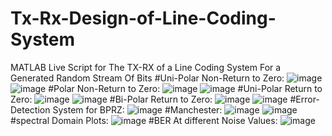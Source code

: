 # Tx-Rx-Design-of-Line-Coding-System
MATLAB Live Script for The TX-RX of a Line Coding System For a Generated Random Stream Of Bits
#Uni-Polar Non-Return to Zero:
![image](https://github.com/SeifEssam20/Tx-Rx-Design-of-Line-Coding-System/assets/100514121/4cf242a7-1213-41d5-9daf-e7198268351c)
![image](https://github.com/SeifEssam20/Tx-Rx-Design-of-Line-Coding-System/assets/100514121/2673225d-03c7-4764-a51f-2a0cf3331048)
#Polar Non-Return to Zero:
![image](https://github.com/SeifEssam20/Tx-Rx-Design-of-Line-Coding-System/assets/100514121/d8534931-6ebf-4f19-a7db-580f4eb302da)
![image](https://github.com/SeifEssam20/Tx-Rx-Design-of-Line-Coding-System/assets/100514121/658dfff7-a0d2-4bbe-92a6-14e9aa6c35c6)
#Uni-Polar Return to Zero:
![image](https://github.com/SeifEssam20/Tx-Rx-Design-of-Line-Coding-System/assets/100514121/6bdb8651-fd0a-4d42-a7d7-cebf0e2acb0b)
![image](https://github.com/SeifEssam20/Tx-Rx-Design-of-Line-Coding-System/assets/100514121/2050d0eb-3dd9-4609-9881-80bf4b17db82)
#Bi-Polar Return to Zero:
![image](https://github.com/SeifEssam20/Tx-Rx-Design-of-Line-Coding-System/assets/100514121/80915d76-d4b1-45b4-8341-5597ba033fc9)
![image](https://github.com/SeifEssam20/Tx-Rx-Design-of-Line-Coding-System/assets/100514121/b7d9acce-5143-42f0-b349-57e3c9334bbc)
#Error-Detection System for BPRZ:
![image](https://github.com/SeifEssam20/Tx-Rx-Design-of-Line-Coding-System/assets/100514121/7f2a3c87-788b-407d-aaa8-86df38a305c3)
#Manchester:
![image](https://github.com/SeifEssam20/Tx-Rx-Design-of-Line-Coding-System/assets/100514121/1810b701-16c0-49b4-bafc-3bf29a4379fb)
![image](https://github.com/SeifEssam20/Tx-Rx-Design-of-Line-Coding-System/assets/100514121/4279574f-3aea-44f7-9d5f-6b19c982853b)
#spectral Domain Plots:
![image](https://github.com/SeifEssam20/Tx-Rx-Design-of-Line-Coding-System/assets/100514121/d64f1db6-a96d-4937-b4fa-6e2def8e2e17)
#BER At different Noise Values:
![image](https://github.com/SeifEssam20/Tx-Rx-Design-of-Line-Coding-System/assets/100514121/2ae0814e-528d-44f7-89ec-b7bdaa38533d)
